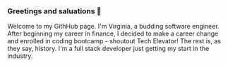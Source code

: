 ### Greetings and saluations 👋

Welcome to my GithHub page. I'm Virginia, a budding software engineer. After beginning my career in finance, I decided to make a career change and enrolled in coding bootcamp - shoutout Tech Elevator! The rest is, as they say, history. I'm a full stack developer just getting my start in the industry. 

<!--
**vjand11/vjand11** is a ✨ _special_ ✨ repository because its `README.md` (this file) appears on your GitHub profile.

Here are some ideas to get you started:

- 🔭 I’m currently working on ...
- 🌱 I’m currently learning ...
- 👯 I’m looking to collaborate on ...
- 🤔 I’m looking for help with ...
- 💬 Ask me about ...
- 📫 How to reach me: ...
- 😄 Pronouns: ...
- ⚡ Fun fact: ...
-->

